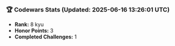 ### 🏆 Codewars Stats (Updated: 2025-06-16 13:26:01 UTC)

- **Rank:** 8 kyu
- **Honor Points:** 3
- **Completed Challenges:** 1
